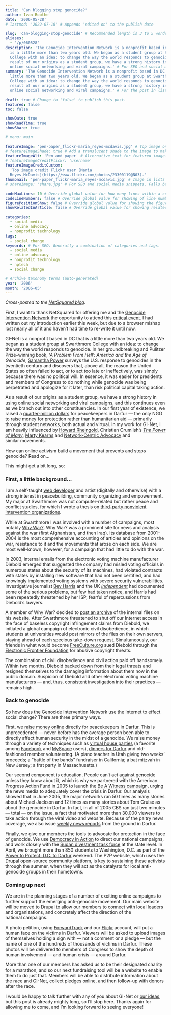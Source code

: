```yaml
---
title: 'Can blogging stop genocide?'
author: Ivan Boothe
date: '2006-05-28'
# lastmod: '2022-07-18' # Appends 'edited on' to the publish date

slug: 'can-blogging-stop-genocide' # Recommended length is 3 to 5 words.
aliases:
  - '/p/060528'
description: 'The Genocide Intervention Network is a nonprofit based in DC that
  is a little more than two years old. We began as a student group at Swarthmore
  College with an idea: to change the way the world responds to genocide. As a
  result of our origins as a student group, we have a strong history in using
  online social networking and viral campaigns.' # For SEO and social media snippets.
summary: 'The Genocide Intervention Network is a nonprofit based in DC that is a
  little more than two years old. We began as a student group at Swarthmore
  College with an idea: to change the way the world responds to genocide. As a
  result of our origins as a student group, we have a strong history in using
  online social networking and viral campaigns.' # For the post in lists.

draft: true # Change to 'false' to publish this post.
featured: false
toc: false

showDate: true
showReadTime: true
showShare: true

# menu: main

featureImage: 'pen-paper_flickr-maria_reyes-mcdavis.jpg' # Top image on post.
# featureImageShade: true # Add a translucent shade to the image to make overlaid text easier to read.
featureImageAlt: 'Pen and paper' # Alternative text for featured image.
# featureImageCreditFlickr: 'username'
featureImageCreditCustom:
  'Top image credit Flickr user [Maria
  Reyes-McDavis](https://www.flickr.com/photos/23300119@N03).'
thumbnail: 'pen-paper_flickr-maria_reyes-mcdavis.jpg' # Image in lists of posts.
# shareImage: 'share.jpg' # For SEO and social media snippets. Falls back to thumbnail (if set) or featureImage.

codeMaxLines: 10 # Override global value for how many lines within a code block before auto-collapsing.
codeLineNumbers: false # Override global value for showing of line numbers within code block.
figurePositionShow: false # Override global value for showing the figure label.
showRelatedInArticle: false # Override global value for showing related posts in this series at the end of the content.

categories:
  - social media
  - online advocacy
  - nonprofit technology
tags:
  - social change
keywords: # For SEO. Generally a combination of categories and tags.
  - social media
  - online advocacy
  - nonprofit technology
  - nptech
  - social change

# Archive taxonomy terms (auto-generated)
year: '2006'
month: '2006-05'
---
```


_Cross-posted to the
[NetSquared blog](https://web.archive.org/web/20070419182635/http://netsquared.org/blog/quixotic/can-blogging-stop-genocide)._

First, I want to thank NetSquared for offering me and the
[Genocide Intervention Network](https://web.archive.org/web/20160709080631/http://www.genocideintervention.net/ "Visit the Genocide Intervention Network's website")
the opportunity to attend this
[critical event](https://web.archive.org/web/20160709080631/http://netsquared.org/2006/conference '2006 NetSquared Conference').
I had written out my introduction earlier this week, but due to a browser mishap
lost nearly all of it and haven’t had time to re-write it until now.

GI-Net is a nonprofit based in DC that is a little more than two years old. We
began as a student group at Swarthmore College with an idea: to change the way
the world responds to genocide. In her groundbreaking and Pulitzer Prize–winning
book, _‘A Problem From Hell’: America and the Age of Genocide_,
[Samantha Power](https://web.archive.org/web/20160709080631/http://www.thenation.com/doc/20060605/power 'Read a recent commencement speech by Samantha Power')
surveys the U.S. response to genocides in the twentieth century and discovers
that, above all, the reason the United States so often failed to act, or to act
too late or ineffectively, was simply because there was no political will. In
essence, it was easier for presidents and members of Congress to do nothing
while genocide was being perpetrated and apologize for it later, than risk
political capital taking action.

As a result of our origins as a student group, we have a strong history in using
online social networking and viral campaigns, and this continues even as we
branch out into other constituencies. In our first year of existence, we raised
a
[quarter-million dollars](https://web.archive.org/web/20160709080631/http://www.genocideintervention.net/donate/info.php "Learn more about GI-Net's fundraising for peacekeepers")
for peacekeepers in Darfur — the only NGO to raise money for protection rather
than humanitarian aid — primarily through student networks, both actual and
virtual. In my work for GI-Net, I am heavily influenced by
[Howard Rheingold](https://web.archive.org/web/20160709080631/http://www.rheingold.com/ "Howard Rheingold's website"),
Christian Crumlish’s
[_The Power of Many_](https://web.archive.org/web/20160709080631/http://thepowerofmany.com/ "'The Power of Many' book and website"),
[Marty Kearns](https://web.archive.org/web/20160709080631/http://www.network-centricadvocacy.net/ "Marty Kearns' blog")
and
[Network-Centric Advocacy](https://web.archive.org/web/20160709080631/http://netcentriccampaigns.org/ 'Netcentric Campaigns')
and similar movements.

How can online activism build a movement that prevents and stops genocide?
Read on…

This might get a bit long, so:

### First, a little background…

I am a self-taught
[web developer](https://web.archive.org/web/20160709080631/http://quixotic1.com/ 'My website, quixotic1.com')
and artist (digitally and otherwise) with a strong interest in peacebuilding,
community organizing and empowerment. My major at Swarthmore was not
computer-related but rather peace and conflict studies, for which I wrote a
thesis on
[third-party nonviolent intervention organizations](https://web.archive.org/web/20160709080631/http://quixotic1.com/tpni 'Read more about the thesis').

While at Swarthmore I was involved with a number of campaigns, most notably
[Why War?](https://web.archive.org/web/20160709080631/http://why-war.org/ 'Visit Why War?').
Why War? was a prominent site for news and analysis against the war (first
Afghanistan, and then Iraq). Its database from 2001–2004 is the most
comprehensive accounting of articles and opinions on the war, resistance to it
and the movements that arose on each side. We are most well-known, however, for
a campaign that had little to do with the war.

In 2003, internal emails from the electronic voting machine manufacturer Diebold
emerged that suggested the company had misled voting officials in numerous
states about the security of its machines, had violated contracts with states by
installing new software that had not been certified, and had knowingly
implemented voting systems with severe security vulnerabilities. Investigative
journalist
[Bev Harris](https://web.archive.org/web/20160709080631/http://www.blackboxvoting.org/ 'Bev Harris and Black Box Voting')
and the UK
[_Independent_](https://web.archive.org/web/20160709080631/http://www.why-war.com/news/2003/10/14/allthepr.html "Article: All the President's Votes?")
had documented some of the serious problems, but few had taken notice, and
Harris had been repeatedly threatened by her ISP, fearful of repercussions from
Diebold’s lawyers.

A member of Why War? decided to
[post an archive](https://web.archive.org/web/20160709080631/http://why-war.com/features/2003/10/diebold.html 'View the Diebold files')
of the internal files on his website. After Swarthmore threatened to shut off
our Internet access in the face of baseless copyright infringement claims from
Diebold, we initiated a global campaign of electronic civil disobedience, in
which students at universities would post mirrors of the files on their own
servers, staying ahead of each specious take-down request. Simultaneously, our
friends in what would become
[FreeCulture.org](https://web.archive.org/web/20160709080631/http://www.freeculture.org/ 'FreeCulture.org')
sued Diebold through the
[Electronic Frontier Foundation](https://web.archive.org/web/20160709080631/http://www.eff.org/legal/ISP_liability/OPG_v_Diebold/20031103_eff_pr.php 'Learn more about the Diebold case')
for abusive copyright threats.

The combination of civil disobedience and civil action paid off handsomely.
Within two months, Diebold backed down from their legal threats and resigned
themselves to the damaging information about them now in the public domain.
Suspicion of Diebold and other electronic voting machine manufacturers — and,
thus, consistent investigation into their practices — remains high.

### Back to genocide

So how does the Genocide Intervention Network use the Internet to effect social
change? There are three primary ways.

First, we
[raise money online](https://web.archive.org/web/20160709080631/http://www.genocideintervention.net/donate/ 'Learn more about donating to GI-Net')
directly for peacekeepers in Darfur. This is unprecedented — never before has
the average person been able to directly affect human security in the midst of a
genocide. We raise money through a variety of techniques such as
[virtual house parties](https://web.archive.org/web/20160709080631/http://www.genocideintervention.net/fundraise/virtual.php 'Learn about virtual house parties')
(a favorite among
[Facebook](https://web.archive.org/web/20160709080631/http://rootwork.org/category/tags/facebook)
and
[MySpace](https://web.archive.org/web/20160709080631/http://rootwork.org/category/tags/myspace)
users),
[dinners for Darfur](https://web.archive.org/web/20160709080631/http://www.genocideintervention.net/fundraise/dinners.php 'Learn about dinners for Darfur')
and old-fashioned member volunteering. (A piano teacher in Utah giving two
weeks’ proceeds; a “battle of the bands” fundraiser in California; a bat mitzvah
in New Jersey; a frat party in Massachusetts.)

Our second component is education. People can’t act against genocide unless they
know about it, which is why we partnered with the American Progress Action Fund
in 2005 to launch the
[Be A Witness campaign](https://web.archive.org/web/20160709080631/http://beawitness.org/ 'Visit BeAWitness.org'),
urging the news media to adequately cover the crisis in Darfur. Our analysis
showed that in June 2005, the major networks ran 50 times as many stories about
Michael Jackson and 12 times as many stories about Tom Cruise as about the
genocide in Darfur. In fact, in all of 2005 CBS ran just two minutes — total —
on the issue, a fact that motivated more than 30,000 viewers to take action
through the viral video and website. Because of the paltry news coverage, we
also issue
[weekly news reports](https://web.archive.org/web/20160709080631/http://www.genocideintervention.net/educate/darfurnews/ 'Read the latest report from Darfur')
from the ground in Darfur.

Finally, we give our members the tools to advocate for protection in the face of
genocide. We use
[Democracy in Action](https://web.archive.org/web/20160709080631/http://www.democracyinaction.org/dia/organizationsORG/ginetwork/campaign.jsp?campaign_KEY=3407 'Read our most recent advocacy campaign')
to direct our national campaigns, and work closely with the
[Sudan divestment task force](https://web.archive.org/web/20160709080631/http://www.genocideintervention.net/advocate/divestment/ 'Learn more about divestment from Sudan')
at the state level. In April, we brought more than 850 students to Washington,
D.C. as part of the
[Power to Protect: D.C. to Darfur](https://web.archive.org/web/20160709080631/http://www.powertoprotect.org/ "Learn more about 'P2P'")
weekend. The P2P website, which uses the
[Drupal](https://web.archive.org/web/20160709080631/http://drupal.org/ 'Drupal.org')
open-source community platform, is key to sustaining these activists through the
summer, when they will act as the catalysts for local anti-genocide groups in
their hometowns.

### Coming up next

We are in the planning stages of a number of exciting online campaigns to
further support the emerging anti-genocide movement. Our main website will be
moved to Drupal to allow our members to connect with local leaders and
organizations, and concretely affect the direction of the national campaigns.

A photo petition, using
[ForwardTrack](https://web.archive.org/web/20160709080631/http://forwardtrack.eyebeamresearch.org/ 'Learn about ForwardTrack')
and our
[Flickr](https://web.archive.org/web/20160709080631/http://www.flickr.com/photos/genocideintervention/ 'See our most recent photos on Flickr')
account, will put a human face on the victims in Darfur. Viewers will be asked
to upload images of themselves holding a sign with — not a comment or a pledge —
but the name of one of the hundreds of thousands of victims in Darfur. These
photos will be delivered to members of Congress to show the depth of human
involvement — and human crisis — around Darfur.

More than one of our members has asked us to be their designated charity for a
marathon, and so our next fundraising tool will be a website to enable them to
do just that. Members will be able to distribute information about the race and
GI-Net, collect pledges online, and then follow-up with donors after the race.

I would be happy to talk further with any of you about GI-Net or
[our ideas](https://web.archive.org/web/20160709080631/http://www.genocideintervention.net/advocate/tenthings.php 'Ten things you can do right now to stop genocide!'),
but this post is already mighty long, so I’ll stop here. Thanks again for
allowing me to come, and I’m looking forward to seeing everyone!
